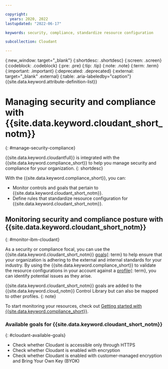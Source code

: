 ```yaml
---

copyright:
  years: 2020, 2022
lastupdated: "2022-06-17"

keywords: security, compliance, standardize resource configuration

subcollection: Cloudant

---
```


{:new_window: target="_blank"}
{:shortdesc: .shortdesc}
{:screen: .screen}
{:codeblock: .codeblock}
{:pre: .pre}
{:tip: .tip}
{:note: .note}
{:term: .term}
{:important: .important}
{:deprecated: .deprecated}
{:external: target="_blank" .external}
{:table: .aria-labeledby="caption"}
{{site.data.keyword.attribute-definition-list}}

# Managing security and compliance with {{site.data.keyword.cloudant_short_notm}}
{: #manage-security-compliance}

{{site.data.keyword.cloudantfull}} is integrated with the {{site.data.keyword.compliance_short}} to help you manage security and compliance for your organization.
{: shortdesc}

With the {{site.data.keyword.compliance_short}}, you can:

- Monitor controls and goals that pertain to {{site.data.keyword.cloudant_short_notm}}.
- Define rules that standardize resource configuration for {{site.data.keyword.cloudant_short_notm}}. 

## Monitoring security and compliance posture with {{site.data.keyword.cloudant_short_notm}}
{: #monitor-ibm-cloudant}

As a security or compliance focal, you can use the {{site.data.keyword.cloudant_short_notm}} [goals](#x2117978){: term} to help ensure that your organization is adhering to the external and internal standards for your industry. By using the {{site.data.keyword.compliance_short}} to validate the resource configurations in your account against a [profile](#x2034950){: term}, you can identify potential issues as they arise.

{{site.data.keyword.cloudant_short_notm}} goals are added to the {{site.data.keyword.cloud_notm}} Control Library but can also be mapped to other profiles.
{: note}

To start monitoring your resources, check out [Getting started with {{site.data.keyword.compliance_short}}](/docs/security-compliance?topic=security-compliance-getting-started).

### Available goals for {{site.data.keyword.cloudant_short_notm}}
{: #cloudant-available-goals}

- Check whether Cloudant is accessible only through HTTPS
- Check whether Cloudant is enabled with encryption
- Check whether Cloudant is enabled with customer-managed encryption and Bring Your Own Key (BYOK)
